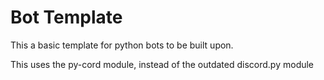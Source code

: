 # Bot Template

This a basic template for python bots to be built upon.

This uses the py-cord module, instead of the outdated discord.py module
